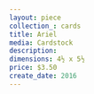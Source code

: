 ```yaml
---
layout: piece
collection_: cards
title: Ariel
media: Cardstock
description:
dimensions: 4½ x 5½
price: $3.50
create_date: 2016
---
```

